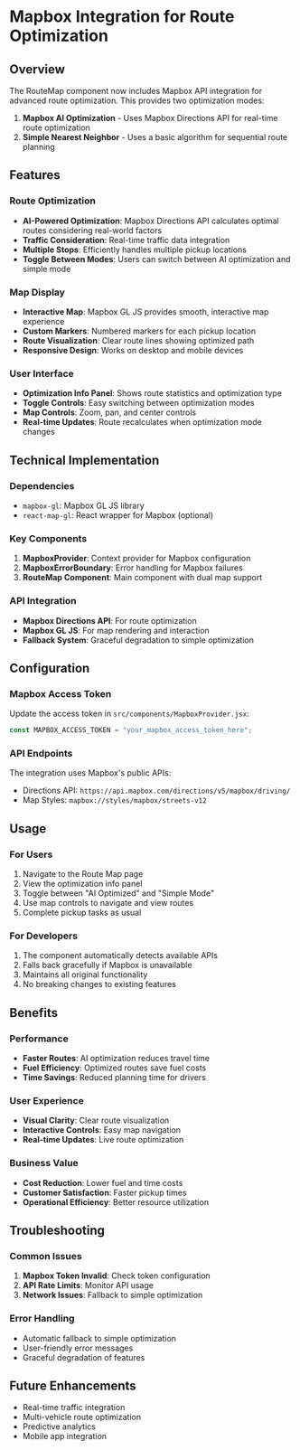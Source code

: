 # Mapbox Integration for Route Optimization

## Overview
The RouteMap component now includes Mapbox API integration for advanced route optimization. This provides two optimization modes:

1. **Mapbox AI Optimization** - Uses Mapbox Directions API for real-time route optimization
2. **Simple Nearest Neighbor** - Uses a basic algorithm for sequential route planning

## Features

### Route Optimization
- **AI-Powered Optimization**: Mapbox Directions API calculates optimal routes considering real-world factors
- **Traffic Consideration**: Real-time traffic data integration
- **Multiple Stops**: Efficiently handles multiple pickup locations
- **Toggle Between Modes**: Users can switch between AI optimization and simple mode

### Map Display
- **Interactive Map**: Mapbox GL JS provides smooth, interactive map experience
- **Custom Markers**: Numbered markers for each pickup location
- **Route Visualization**: Clear route lines showing optimized path
- **Responsive Design**: Works on desktop and mobile devices

### User Interface
- **Optimization Info Panel**: Shows route statistics and optimization type
- **Toggle Controls**: Easy switching between optimization modes
- **Map Controls**: Zoom, pan, and center controls
- **Real-time Updates**: Route recalculates when optimization mode changes

## Technical Implementation

### Dependencies
- `mapbox-gl`: Mapbox GL JS library
- `react-map-gl`: React wrapper for Mapbox (optional)

### Key Components
1. **MapboxProvider**: Context provider for Mapbox configuration
2. **MapboxErrorBoundary**: Error handling for Mapbox failures
3. **RouteMap Component**: Main component with dual map support

### API Integration
- **Mapbox Directions API**: For route optimization
- **Mapbox GL JS**: For map rendering and interaction
- **Fallback System**: Graceful degradation to simple optimization

## Configuration

### Mapbox Access Token
Update the access token in `src/components/MapboxProvider.jsx`:
```javascript
const MAPBOX_ACCESS_TOKEN = "your_mapbox_access_token_here";
```

### API Endpoints
The integration uses Mapbox's public APIs:
- Directions API: `https://api.mapbox.com/directions/v5/mapbox/driving/`
- Map Styles: `mapbox://styles/mapbox/streets-v12`

## Usage

### For Users
1. Navigate to the Route Map page
2. View the optimization info panel
3. Toggle between "AI Optimized" and "Simple Mode"
4. Use map controls to navigate and view routes
5. Complete pickup tasks as usual

### For Developers
1. The component automatically detects available APIs
2. Falls back gracefully if Mapbox is unavailable
3. Maintains all original functionality
4. No breaking changes to existing features

## Benefits

### Performance
- **Faster Routes**: AI optimization reduces travel time
- **Fuel Efficiency**: Optimized routes save fuel costs
- **Time Savings**: Reduced planning time for drivers

### User Experience
- **Visual Clarity**: Clear route visualization
- **Interactive Controls**: Easy map navigation
- **Real-time Updates**: Live route optimization

### Business Value
- **Cost Reduction**: Lower fuel and time costs
- **Customer Satisfaction**: Faster pickup times
- **Operational Efficiency**: Better resource utilization

## Troubleshooting

### Common Issues
1. **Mapbox Token Invalid**: Check token configuration
2. **API Rate Limits**: Monitor API usage
3. **Network Issues**: Fallback to simple optimization

### Error Handling
- Automatic fallback to simple optimization
- User-friendly error messages
- Graceful degradation of features

## Future Enhancements
- Real-time traffic integration
- Multi-vehicle route optimization
- Predictive analytics
- Mobile app integration










